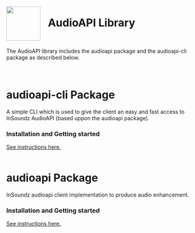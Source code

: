 <h1><img align="center" height="90" src="https://drive.google.com/uc?export=view&id=1b1DHDNsl_XGjtU_AK1QR9q_lSo3iLQ4x"> &nbsp; AudioAPI Library</h1>
The AudioAPI library includes the audioapi package and the audioapi-cli package as described below.
<br />
<br />
<br />

# audioapi-cli Package
A simple CLI which is used to give the client an easy and fast access to InSoundz AudioAPI (based uppon the audioapi package).
<br />

### Installation and Getting started
[See instructions here.](audioapi-cli/README.md)
<br />
<br />

# audioapi Package
InSoundz audioapi client implementation to produce audio enhancement.
<br />

### Installation and Getting started
[See instructions here.](audioapi/README.md)
<br />
<br />


